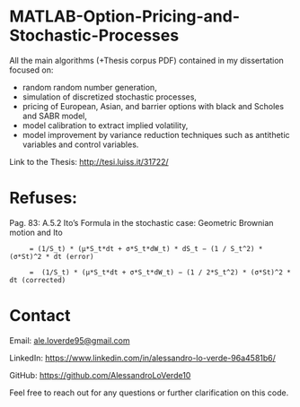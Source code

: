 # MATLAB-Option-Pricing-and-Stochastic-Processes

All the main algorithms (+Thesis corpus PDF) contained in my dissertation focused on:
- random random number generation, 
- simulation of discretized stochastic processes,
- pricing of European, Asian, and barrier options with black and Scholes and SABR model, 
- model calibration to extract implied volatility, 
- model improvement by variance reduction techniques such as antithetic variables and control variables.

Link to the Thesis: http://tesi.luiss.it/31722/


# Refuses: 

Pag. 83: A.5.2 Ito’s Formula in the stochastic case: Geometric Brownian motion and Ito

         = (1/S_t) * (μ*S_t*dt + σ*S_t*dW_t) * dS_t − (1 / S_t^2) * (σ*St)^2 * dt (error)
         
         =  (1/S_t) * (μ*S_t*dt + σ*S_t*dW_t) − (1 / 2*S_t^2) * (σ*St)^2 * dt (corrected)
         
# Contact

Email: ale.loverde95@gmail.com

LinkedIn: https://www.linkedin.com/in/alessandro-lo-verde-96a4581b6/

GitHub: https://github.com/AlessandroLoVerde10

Feel free to reach out for any questions or further clarification on this code.



